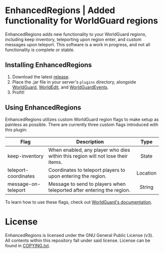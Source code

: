 # EnhancedRegions | Added functionality for WorldGuard regions

EnhancedRegions adds new functionality to your WorldGuard regions, including keep inventory, teleporting upon region
enter, and custom messages upon teleport. This software is a work in progress, and not all functionality is complete or
stable.

## Installing EnhancedRegions

1. Download the latest [release](https://github.com/TheD4nM4n/EnhancedRegions/releases/).
2. Place the .jar file in your server's `plugins`  directory, alongside
   [WorldGuard](https://dev.bukkit.org/projects/worldguard), [WorldEdit](https://dev.bukkit.org/projects/worldedit),
   and [WorldGuardEvents](https://www.spigotmc.org/resources/worldguard-events.65176/).
3. Profit!

## Using EnhancedRegions
EnhancedRegions utilizes custom WorldGuard region flags to make setup as painless as possible. There are currently three
custom flags introduced with this plugin:

|         Flag         |                                   Description                                   |   Type   |
| -------------------- | ------------------------------------------------------------------------------- | :------: |
| keep-inventory       | When enabled, any player who dies within this region will not lose their items. |   State  |
| teleport-coordinates | Coordinates to teleport players to upon entering the region.                    | Location |
| message-on-teleport  | Message to send to players when teleported after entering the region.           |  String  |

To learn how to use these flags, check out
[WorldGuard's documentation](https://worldguard.enginehub.org/en/latest/regions/flags/).

# License

EnhancedRegions is licensed under the GNU General Public License (v3). All contents within this repository fall under
said license. License can be found in
[COPYING.txt](https://github.com/TheD4nM4n/EnhancedRegions/blob/master/COPYING.txt).
